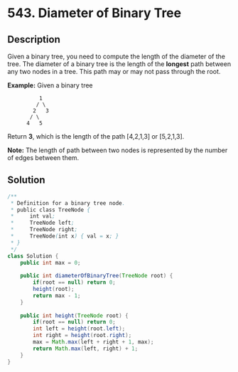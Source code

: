 # 543. Diameter of Binary Tree

## Description

Given a binary tree, you need to compute the length of the diameter of the tree. The diameter of a binary tree is the length of the **longest** path between any two nodes in a tree. This path may or may not pass through the root.

**Example:**
Given a binary tree 

```
          1
         / \
        2   3
       / \     
      4   5    
```

Return **3**, which is the length of the path [4,2,1,3] or [5,2,1,3].

**Note:** The length of path between two nodes is represented by the number of edges between them.

## Solution

```java
/**
 * Definition for a binary tree node.
 * public class TreeNode {
 *     int val;
 *     TreeNode left;
 *     TreeNode right;
 *     TreeNode(int x) { val = x; }
 * }
 */
class Solution {
    public int max = 0;
    
    public int diameterOfBinaryTree(TreeNode root) {
        if(root == null) return 0;
        height(root);
        return max - 1;
    }
    
    public int height(TreeNode root) {
        if(root == null) return 0;
        int left = height(root.left);
        int right = height(root.right);
        max = Math.max(left + right + 1, max);
        return Math.max(left, right) + 1;
    }
}
```

